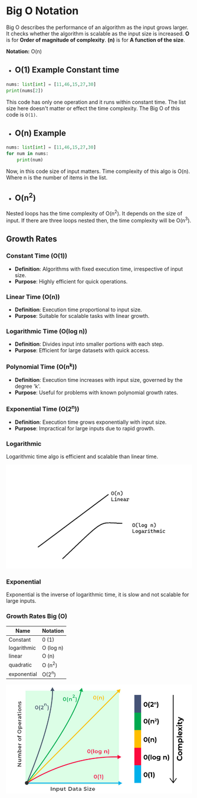 # Big O Notation

Big O describes the performance of an algorithm as the input grows larger. It checks whether the algorithm is scalable as the input size is increased. **O** is for **Order of magnitude of complexity**. **(n)** is for **A function of the size**.

**Notation:** O(n)

- ## O(1) Example Constant time

```python
nums: list[int] = [11,46,15,27,30]
print(nums[2])
```

This code has only one operation and it runs within constant time. The list size here doesn't matter or effect the time complexity. The Big O of this code is `O(1)`.

- ## O(n) Example

```python
nums: list[int] = [11,46,15,27,30]
for num in nums:
    print(num)
```

Now, in this code size of input matters. Time complexity of this algo is O(n). Where n is the number of items in the list.

- ## O(n<sup>2</sup>)

Nested loops has the time complexity of O(n<sup>2</sup>). It depends on the size of input. If there are three loops nested then, the time complexity will be O(n<sup>3</sup>).

## Growth Rates

### Constant Time (O(1))

- **Definition**: Algorithms with fixed execution time, irrespective of input size.
- **Purpose**: Highly efficient for quick operations.

### Linear Time (O(n))

- **Definition**: Execution time proportional to input size.
- **Purpose**: Suitable for scalable tasks with linear growth.

### Logarithmic Time (O(log n))

- **Definition**: Divides input into smaller portions with each step.
- **Purpose**: Efficient for large datasets with quick access.

### Polynomial Time (O(n<sup>k</sup>))

- **Definition**: Execution time increases with input size, governed by the degree 'k'.
- **Purpose**: Useful for problems with known polynomial growth rates.

### Exponential Time (O(2<sup>n</sup>))

- **Definition**: Execution time grows exponentially with input size.
- **Purpose**: Impractical for large inputs due to rapid growth.

### Logarithmic

Logarithmic time algo is efficient and scalable than linear time.

![Logarithmic and linear time Comparison](logarithmic.png)

### Exponential

Exponential is the inverse of logarithmic time, it is slow and not scalable for large inputs.

### Growth Rates Big (O)

<table>
    <thead>
        <th>Name</th>
        <th>Notation</th>
    </thead>
    <tbody>
        <tr>
            <td>Constant</td>
            <td>0 (1)</td>
        </tr>
        <tr>
            <td>logarithmic</td>
            <td>O (log n)</td>
        </tr>
        <tr>
            <td>linear</td>
            <td>O (n)</td>
        </tr>
         <tr>
            <td>quadratic</td>
            <td>O (n<sup>2</sup>)</td>
        </tr>
         <tr>
            <td>exponential</td>
            <td>O(2<sup>n</sup>)</td>
        </tr>
    </tbody>
</table>

![Growth Rates time comparison](growth-rates.jpg)
